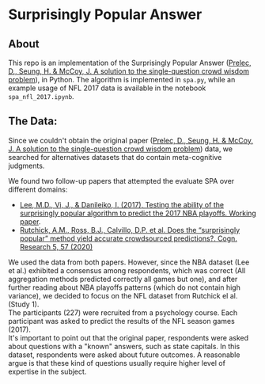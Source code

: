 # Surprisingly Popular Answer

## About
This repo is an implementation of the Surprisingly Popular Answer ([Prelec, D., Seung, H. & McCoy, J. A solution to the single-question crowd wisdom problem](https://doi.org/10.1038/nature21054)), in Python.
The algorithm is implemented in `spa.py`, while an example usage of NFL 2017 data is available in the notebook `spa_nfl_2017.ipynb`.


## The Data:

Since we couldn't obtain the original paper ([Prelec, D., Seung, H. & McCoy, J. A solution to the single-question crowd wisdom problem](https://doi.org/10.1038/nature21054)) data, we searched for alternatives datasets that do contain meta-cognitive judgments.

We found two follow-up papers that attempted the evaluate SPA over different domains: 
- [Lee, M.D., Vi, J., & Danileiko, I. (2017), Testing the ability of the surprisingly popular algorithm to predict the 2017 NBA playoffs. Working paper](https://osf.io/hq6a4/).
- [Rutchick, A.M., Ross, B.J., Calvillo, D.P. et al. Does the “surprisingly popular” method yield accurate crowdsourced predictions?. Cogn. Research 5, 57 (2020)](https://doi.org/10.1186/s41235-020-00256-z)

We used the data from both papers. However, since the NBA dataset (Lee et al.) exhibited a consensus among respondents, which was correct (All aggregation methods predicted correctly all games but one), and after further reading about NBA playoffs patterns (which do not contain high variance), we decided to focus on the NFL dataset from Rutchick el al. (Study 1).  
The participants (227) were recruited from a psychology course. Each participant was asked to predict the results of the NFL season games (2017).  
It's important to point out that the original paper, respondents were asked about questions with a "known" answers, such as state capitals. In this dataset, respondents were asked about future outcomes. A reasonable argue is that these kind of questions usually require higher level of expertise in the subject.